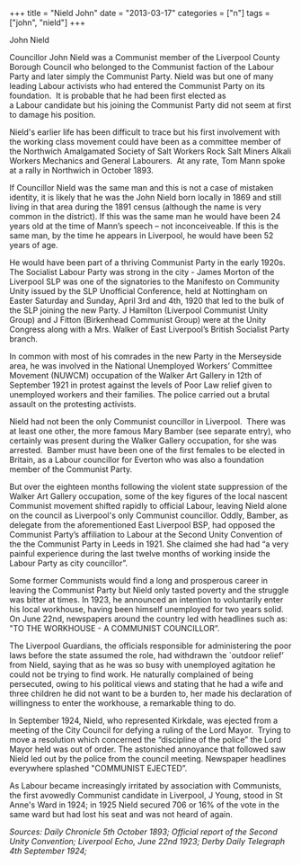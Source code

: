+++
title = "Nield John"
date = "2013-03-17"
categories = ["n"]
tags = ["john", "nield"]
+++

John Nield

Councillor John Nield was a Communist member of the Liverpool County Borough Council who belonged to the Communist faction of the Labour Party and later simply the Communist Party. Nield was but one of many leading Labour activists who had entered the Communist Party on its foundation.  It is probable that he had been first elected as a Labour candidate but his joining the Communist Party did not seem at first to damage his position.

Nield's earlier life has been difficult to trace but his first involvement with the working class movement could have been as a committee member of the Northwich Amalgamated Society of Salt Workers Rock Salt Miners Alkali Workers Mechanics and General Labourers.  At any rate, Tom Mann spoke at a rally in Northwich in October 1893.

If Councillor Nield was the same man and this is not a case of mistaken identity, it is likely that he was the John Nield born locally in 1869 and still living in that area during the 1891 census (although the name is very common in the district). If this was the same man he would have been 24 years old at the time of Mann’s speech – not inconceiveable. If this is the same man, by the time he appears in Liverpool, he would have been 52 years of age.

He would have been part of a thriving Communist Party in the early 1920s.  The Socialist Labour Party was strong in the city - James Morton of the Liverpool SLP was one of the signatories to the Manifesto on Community Unity issued by the SLP Unofficial Conference, held at Nottingham on Easter Saturday and Sunday, April 3rd and 4th, 1920 that led to the bulk of the SLP joining the new Party. J Hamilton (Liverpool Communist Unity Group) and J Fitton (Birkenhead Communist Group) were at the Unity Congress along with a Mrs. Walker of East Liverpool’s British Socialist Party branch.

In common with most of his comrades in the new Party in the Merseyside area, he was involved in the National Unemployed Workers’ Committee Movement (NUWCM) occupation of the Walker Art Gallery in 12th of September 1921 in protest against the levels of Poor Law relief given to unemployed workers and their families. The police carried out a brutal assault on the protesting activists.

Nield had not been the only Communist councillor in Liverpool.  There was at least one other, the more famous Mary Bamber (see separate entry), who certainly was present during the Walker Gallery occupation, for she was arrested.  Bamber must have been one of the first females to be elected in Britain, as a Labour councillor for Everton who was also a foundation member of the Communist Party.

But over the eighteen months following the violent state suppression of the Walker Art Gallery occupation, some of the key figures of the local nascent Communist movement shifted rapidly to official Labour, leaving Nield alone on the council as Liverpool's only Communist councillor. Oddly, Bamber, as delegate from the aforementioned East Liverpool BSP, had opposed the Communist Party’s affiliation to Labour at the Second Unity Convention of the the Communist Party in Leeds in 1921. She claimed she had had “a very painful experience during the last twelve months of working inside the Labour Party as city councillor”.

Some former Communists would find a long and prosperous career in leaving the Communist Party but Nield only tasted poverty and the struggle was bitter at times. In 1923, he announced an intention to voluntarily enter his local workhouse, having been himself unemployed for two years solid.  On June 22nd, newspapers around the country led with headlines such as: "TO THE WORKHOUSE - A COMMUNIST COUNCILLOR”.

The Liverpool Guardians, the officials responsible for administering the poor laws before the state assumed the role, had withdrawn the \`outdoor relief’ from Nield, saying that as he was so busy with unemployed agitation he could not be trying to find work. He naturally complained of being persecuted, owing to his political views and stating that he had a wife and three children he did not want to be a burden to, her made his declaration of willingness to enter the workhouse, a remarkable thing to do.

In September 1924, Nield, who represented Kirkdale, was ejected from a meeting of the City Council for defying a ruling of the Lord Mayor.  Trying to move a resolution which concerned the “discipline of the police” the Lord Mayor held was out of order. The astonished annoyance that followed saw Nield led out by the police from the council meeting. Newspaper headlines everywhere splashed "COMMUNIST EJECTED”.

As Labour became increasingly irritated by association with Communists, the first avowedly Communist candidate in Liverpool, J Young, stood in St Anne's Ward in 1924; in 1925 Nield secured 706 or 16% of the vote in the same ward but had lost his seat and was not heard of again.

_Sources: Daily Chronicle 5th October 1893; Official report of the Second Unity Convention; Liverpool Echo, June 22nd 1923; Derby Daily Telegraph 4th September 1924;_
